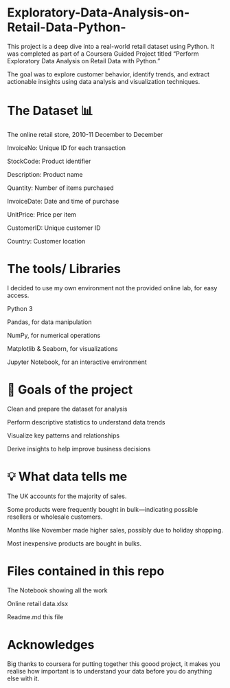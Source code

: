 # Exploratory-Data-Analysis-on-Retail-Data-Python-

This project is a deep dive into a real-world retail dataset using Python. It was completed as part of a Coursera Guided Project titled “Perform Exploratory Data Analysis on Retail Data with Python.”

The goal was to explore customer behavior, identify trends, and extract actionable insights using data analysis and visualization techniques.

# The Dataset 📊

The online retail store, 2010-11 December to December

InvoiceNo: Unique ID for each transaction

StockCode: Product identifier

Description: Product name

Quantity: Number of items purchased

InvoiceDate: Date and time of purchase

UnitPrice: Price per item

CustomerID: Unique customer ID

Country: Customer location

# The tools/ Libraries 
I decided to use my own environment not the provided online lab, for easy access.

Python 3

Pandas, for data manipulation

NumPy, for numerical operations

Matplotlib & Seaborn, for visualizations

Jupyter Notebook, for an interactive environment

# 📌 Goals of the project

Clean and prepare the dataset for analysis

Perform descriptive statistics to understand data trends

Visualize key patterns and relationships

Derive insights to help improve business decisions

# 💡 What data tells me

The UK accounts for the majority of sales.

Some products were frequently bought in bulk—indicating possible resellers or wholesale customers.

Months like November made higher sales, possibly due to holiday shopping.

Most inexpensive products are bought in bulks.

# Files contained in this repo

The Notebook showing all the work

Online retail data.xlsx

Readme.md this file

# Acknowledges

Big thanks to coursera for putting together this goood project, it makes you realise how important is to understand your data before you do anything else with it.

